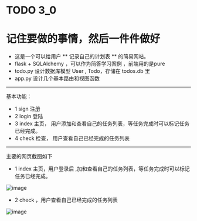 TODO 3_0
=========
   记住要做的事情，然后一件件做好
===

+ 这是一个可以给用户 **  记录自己的计划表 **  的简易网站。
+ flask + SQLAlchemy ，可以作为简答学习案例 ，前端用的是pure 
+ todo.py 设计数据库模型 User , Todo，存储在 todos.db 里
+ app.py  设计几个基本路由和视图函数 

---
基本功能：
+ 1 sign  注册
+ 2 login 登陆
+ 3 index 主页， 用户添加和查看自己的任务列表，等任务完成时可以标记任务已经完成。
+ 4 check 检查， 用户查看自己已经完成的任务列表

---

主要的网页截图如下
+ 1 index 主页，用户登录后 ,加和查看自己的任务列表，等任务完成时可以标记任务已经完成。

![image](https://github.com/dodoru/flask_todo/blob/master/static/images/home.jpg)

+ 2 check ，用户查看自己已经完成的任务列表

![image](https://github.com/dodoru/flask_todo/blob/master/static/images/check.jpg)



